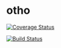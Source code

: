 # otho

[![Coverage Status](https://coveralls.io/repos/github/fulhamcrazy/otho/badge.svg?branch=master)](https://coveralls.io/github/fulhamcrazy/otho?branch=master)

[![Build Status](https://travis-ci.org/fulhamcrazy/otho.svg?branch=master)](https://travis-ci.org/fulhamcrazy/otho)

